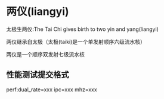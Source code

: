 # 两仪(liangyi)

太极生两仪:The Tai Chi gives birth to two yin and yang(liangyi)

两仪继承自太极（太极(taiki)是一个单发射顺序六级流水核）

两仪是一个顺序双发射七级流水核

## 性能测试提交格式

perf:dual_rate=xxx ipc=xxx mhz=xxx
